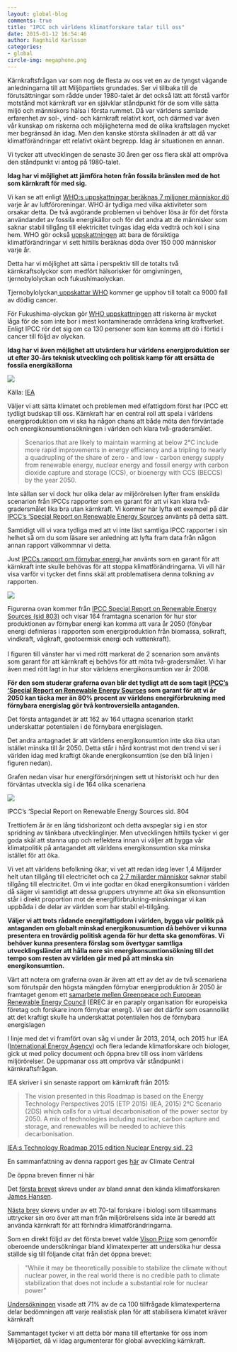 ```yaml
---
layout: global-blog
comments: true
title: "IPCC och världens klimatforskare talar till oss"
date: 2015-01-12 16:54:46
author: Ragnhild Karlsson
categories:
- global
circle-img: megaphone.png
---
```

Kärnkraftsfrågan var som nog de flesta av oss vet en av de tyngst vägande anledningarna till att Miljöpartiets grundades. Ser vi tillbaka till de förutsättningar som rådde under 1980-talet är det också lätt att förstå varför motstånd mot kärnkraft var en självklar ståndpunkt för de som ville sätta miljö och människors hälsa i första rummet. Då var världens samlade erfarenhet av sol-, vind- och kärnkraft relativt kort, och därmed var även vår kunskap om riskerna och möjligheterna med de olika kraftslagen mycket mer begränsad än idag. Men den kanske största skillnaden är att då var klimatförändringar ett relativt okänt begrepp. Idag är situationen en annan.

Vi tycker att utvecklingen de senaste 30 åren ger oss flera skäl att ompröva den ståndpunkt vi antog på 1980-talet. 

<b>Idag har vi möjlighet att jämföra hoten från fossila bränslen med de hot som kärnkraft för med sig.</b>

Vi kan se att enligt <a href="http://www.who.int/mediacentre/news/releases/2014/air-pollution/en/" target="_blanc">WHO:s uppskattningar beräknas 7 miljoner människor dö</a> varje år av luftföroreningar. WHO är tydliga med vilka aktiviteter som orsakar detta. De två avgörande problemen vi behöver lösa är för det första användandet av fossila energikällor och för det andra att de människor som saknar stabil tillgång till elektricitet tvingas idag elda vedträ och kol i sina hem. WHO gör också <a href="http://www.who.int/heli/risks/climate/climatechange/en/" target="_blanc">uppskattningen</a> att bara de försiktiga klimatförändringar vi sett hittills beräknas döda över 150 000 människor varje år. 

Detta har vi möjlighet att sätta i perspektiv till de totalts två kärnkraftsolyckor som medfört hälsorisker för omgivningen, tjernobylolyckan och fukushimaolyckan. 

Tjernobylolyckan<a href="http://www.who.int/ionizing_radiation/chernobyl/backgrounder/en/"> uppskattar WHO</a> kommer ge upphov till totalt ca 9000 fall av dödlig cancer. 

För Fukushima-olyckan gör <a href="www.who.int/mediacentre/news/releases/2013/fukushima_report_20130228/en/">WHO uppskattningen</a> att riskerna är mycket låga för de som inte bor i mest kontaminerade områdena kring kraftverket. Enligt IPCC rör det sig om ca 130 personer som kan komma att dö i förtid i cancer till följd av olyckan.

<b>Idag har vi även möjlighet att utvärdera hur världens energiproduktion ser ut efter 30-års teknisk utveckling och politisk kamp för att ersätta de fossila energikällorna</b>
<div>
<img class="img-responsive blog-img" src= "/assets/img/global/world-energi.jpg">
<p class="img-text">Källa: <a href="http://www.iea.org/statistics/statisticssearch/report/?country=WORLD&product=balances&year=2011">IEA</a><p>
</div>
Väljer vi att sätta klimatet och problemen med elfattigdom först har IPCC ett tydligt budskap till oss. Kärnkraft har en central roll att spela i världens energiproduktion om vi ska ha någon chans att både möta den förväntade och energikonsumtionsökningen i världen och klara två-gradersmålet.
<blockquote>
Scenarios that are likely to maintain warming at below 2°C include more rapid improvements in energy efficiency and a tripling to nearly a quadrupling of the share of zero - and low - carbon energy supply from renewable energy,
nuclear energy and fossil energy with carbon dioxide capture and storage (CCS), or bioenergy with CCS (BECCS) by the year 2050.
</blockquote>

<p>Inte sällan ser vi dock hur olika delar av miljörörelsen lyfter fram enskilda scenarion från IPCCs rapporter som en garant för att vi kan klara två-gradersmålet lika bra utan kärnkraft. Vi kommer här lyfta ett exempel på där <a href="/assets/files/SRREN_fullReport.pdf">IPCC’s ‘Special Report on Renewable Energy Sources</a> använts på detta sätt.</p>

<p>Samtidigt vill vi vara tydliga med att vi inte läst samtliga IPCC rapporter i sin helhet så om du som läsare ser anledning att lyfta fram data från någon annan rapport välkommnar vi detta.</p>
<p>Just <a href="/assets/files/SRREN_fullReport.pdf">IPCCs rapport om förnybar energi </a> har använts som en garant för att kärnkraft inte skulle behövas för att stoppa klimatförändringarna. Vi vill här visa varför vi tycker det finns skäl att problematisera denna tolkning av rapporten.</p>
<img class="img-responsive blog-img" src= "/assets/img/global/164_scenarios_IPCC.jpg">
<p class="img-text"> Figurerna ovan kommer från <a href="/assets/files/SRREN_fullReport.pdf">IPCC Special Report on Renewable Energy Sources (sid 803)</a> och visar 164 framtagna scenarion för hur stor produktionen av förnybar energi kan komma att vara år 2050 (fönybar energi definieras i rapporten som energiproduktion från biomassa, solkraft, vindkraft, vågkraft, geotoermisk energi och vattenkraft). <br><br> I figuren till vänster har vi med rött markerat de 2 scenarion som använts som garant för att kärnkraft ej behövs för att möta två-gradersmålet. Vi har även med rött lagt in hur stor världens energikonsumtion var år 2008.</p>

<p><b>För den som studerar graferna ovan blir det tydligt att de som tagit <a href="/assets/files/SRREN_fullReport.pdf">IPCC’s ‘Special Report on Renewable Energy Sources</a> som garant för att vi år 2050 kan täcka mer än 80% procent av världens energiförbrukning med förnybara energislag gör två kontroversiella antaganden.</b></p>

<p>Det första antagandet är att 162 av 164 uttagna scenarion starkt underskattar potentialen i de förnybara energislagen.</p> 
<p>Det andra antagnadet är att världens energikonsumtion inte ska öka utan istället minska till år 2050. Detta står i hård kontrast mot den trend vi ser i världen idag med kraftigt ökande energikonsumtion (se den blå linjen i figuren nedan).</p> 
<p>Grafen nedan visar hur energiförsörjningen sett ut historiskt och hur den förväntas utveckla sig i de 164 olika scenariena</p>
<img class="img-responsive blog-img" src= "/assets/img/global/primary_energy_supply_scenrio.jpg">
<p class="img-text">IPCC’s ‘Special Report on Renewable Energy Sources sid. 804</p>
<p>Trettiofem år är en lång tidshorizont och detta avspeglar sig i en stor spridning av tänkbara utvecklinglinjer. Men utvecklingen hittills tycker vi ger goda skäl att stanna upp och reflektera innan vi väljer att bygga vår klimatpolitik på antagandet att världens energikonsumtion ska minska istället för att öka. </p>
<p>Vi vet att världens befolkning ökar, vi vet att redan idag lever 1,4 Miljarder helt utan tillgång till electricitet och ca <a href="http://www.worldenergyoutlook.org/resources/energydevelopment/energyaccessdatabase/#d.en.8609" target="blanc">2,7 miljarder människor</a> saknar stabil tillgång till electricitet. Om vi inte godtar en ökad energikonsumtion i världen då säger vi samtidigt att dessa gruppers utrymme att öka sin elkonsumtion står i direkt proportion mot de energiförbrukning-minskningar vi kan uppbåda i de delar av världen som har stabil el-tillgång.<p>

<p><b>Väljer vi att trots rådande energifattigdom i världen, bygga vår politik på antaganden om globalt minskad energikonusumtion då behöver vi kunna presentera en trovärdig politisk agenda för hur detta ska genomföras. Vi behöver kunna presentera förslag som övertygar samtliga utvecklingsländer att hålla nere sin energikonsumtionsökning till det tempo som resten av världen går med på att minska sin energikonsumtion.</b></p>

<p>Värt att notera om graferna ovan är även att ett av det av de två scenariena som förutspår den högsta mängden förnybar energiproduktion år 2050 är framtaget genom ett <a href="http://www.greenpeace.org/international/en/news/Blogs/climate/the-ipccs-renewables-report-finds-a-clean-ene/blog/35322/">samarbete mellen Greenpeace och European Renewable Energy Council</a> (EREC är en paraply organisation för europeiska företag och forskare inom förnybar energi). Vi ser det därför som osannolikt att det kraftigt skulle ha underskattat potentialen hos de förnybara energislagen</p>

<p>I linje med det vi framfört ovan såg vi under år 2013, 2014, och 2015 hur IEA (<a href="http://www.iea.org/aboutus/" target="-blanc">International Energy Agency</a>) och flera ledande klimatforskare och biologer, gick ut med policy document och öppna brev till oss inom världens miljörörelser. De uppmanar oss att ompröva vår ståndpunkt i kärnkraftsfrågan.</p>

<p>IEA skriver i sin senaste rapport om kärnkraft från 2015:</p>
<blockquote>The vision presented in this Roadmap is based on the Energy Technology Perspectives 2015 (ETP 2015) (IEA, 2015) 2°C Scenario (2DS) which calls for a virtual decarbonisation of the power sector by 2050. A mix of technologies including nuclear, carbon capture and storage, and renewables will be needed to achieve this decarbonisation. </blockquote>
<p class="img-text"><a href="/assets/files/TechnologyRoadmapNuclearEnergy.pdf">IEA:s Technology Roadmap 2015 edition Nuclear Energy sid. 23</a><p>
<p>En sammanfattning av denna rapport ges <a href="http://www.climatecentral.org/news/nuclear-power-needs-to-double-to-meet-warming-goal-18610" target="_blanc">här</a> av Climate Central</p>

<p>De öppna breven finner ni här</p>

<p>Det <a href="http://edition.cnn.com/2013/11/03/world/nuclear-energy-climate-change-scientists-letter/index.html
" target="_blanc">första brevet</a> skrevs under av bland annat den kända klimatforskaren <a href="http://en.wikipedia.org/wiki/James_Hansen" target="_blanc
">James Hansen</a>.</p>

<p><a href="http://bravenewclimate.com/2014/12/15/an-open-letter-to-environmentalists-on-nuclear-energy/" target="_blanc">Nästa brev</a> skrevs under av ett 70-tal forskare i biologi som tillsammans uttrycker sin oro över att man från miljörörelsens sida inte är beredd att använda kärnkraft för att förhindra klimatförändringarna.</p>

<p>Som en direkt följd av det första brevet valde <a href="http://poll.visionprize.com/" target="_blanc">Vison Prize</a> som genomför oberoende undersökningar bland klimatexperter att undersöka hur dessa ställde sig till följande citat från det öppna brevet:</p>

<blockquote>"While it may be theoretically possible to stabilize the climate without nuclear power, in the real world there is no credible path to climate stabilization that does not include a substantial role for nuclear power"</blockquote>

<p><a href="http://poll.visionprize.com/#nuclear-power-is-a-critical-part-of-a-solution" target="_blanc">Undersökningen</a> visade att 71% av de ca 100 tillfrågade klimatexperterna delar bedömningen att varje realistisk plan för att stabilisera klimatet kräver kärnkraft</p>

<p>Sammantaget tycker vi att detta bör mana till eftertanke för oss inom Miljöpartiet, då vi idag argumenterar för global avveckling kärnkraft.</p>